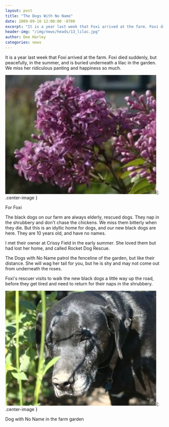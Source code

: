 ```yaml
---
layout: post
title: "The Dogs With No Name"
date: 2009-09-10 12:00:00 -0700
excerpt: "It is a year last week that Foxi arrived at the farm. Foxi died suddenly, but peacefully, in ..."
header-img: "/img/news/heads/13_lilac.jpg"
author: Dee Harley
categories: news
---
```

It is a year last week that Foxi arrived at the farm. Foxi died
suddenly, but peacefully, in the summer, and is buried underneath a
lilac in the garden. We miss her ridiculous panting and happiness so
much.

![image](/img/news/13_lilac.jpg){: .center-image }

For Foxi

The black dogs on our farm are always elderly, rescued dogs. They nap
in the shrubbery and don't chase the chickens. We miss them bitterly
when they die. But this is an idyllic home for dogs, and our new black
dogs are here. They are 10 years old, and have no names.

I met their owner at Crissy Field in the early summer. She loved them
but had lost her home, and called Rocket Dog Rescue.

The Dogs with No Name patrol the fenceline of the garden, but like
their distance. She will wag her tail for you, but he is shy and may
not come out from underneath the roses.

Foxi's rescuer visits to walk the new black dogs a little way up the
road, before they get tired and need to return for their naps in the
shrubbery.

![image](/img/news/13_dogwithnoname.jpg){: .center-image }

Dog with No Name in the farm garden


